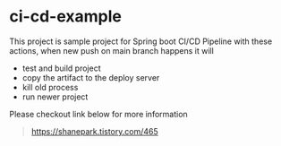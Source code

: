 # ci-cd-example
This project is sample project for Spring boot CI/CD Pipeline
with these actions, when new push on main branch happens it will
- test and build project
- copy the artifact to the deploy server
- kill old process 
- run newer project

Please checkout link below for more information
> https://shanepark.tistory.com/465
